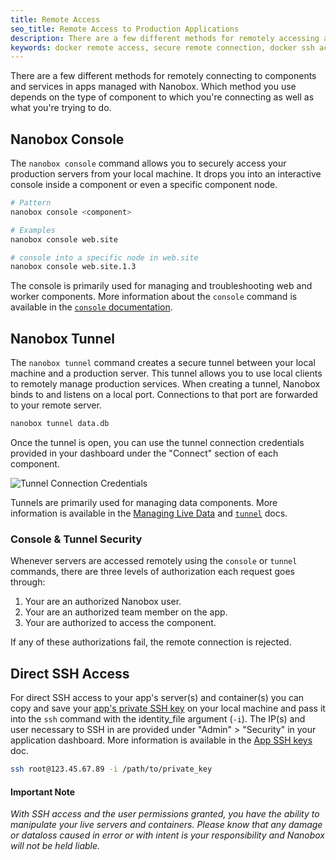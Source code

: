 ```yaml
---
title: Remote Access
seo_title: Remote Access to Production Applications
description: There are a few different methods for remotely accessing apps deployed with Nanobox.
keywords: docker remote access, secure remote connection, docker ssh access, docker remote console, docker ssh tunnel
---
```


There are a few different methods for remotely connecting to components and services in apps managed with Nanobox. Which method you use depends on the type of component to which you're connecting as well as what you're trying to do.

## Nanobox Console
The `nanobox console` command allows you to securely access your production servers from your local machine. It drops you into an interactive console inside a component or even a specific component node.

```bash
# Pattern
nanobox console <component>

# Examples
nanobox console web.site

# console into a specific node in web.site
nanobox console web.site.1.3
```

The console is primarily used for managing and troubleshooting web and worker components. More information about the `console` command is available in the [`console` documentation](/cli/console/).

## Nanobox Tunnel
The `nanobox tunnel` command creates a secure tunnel between your local machine and a production server. This tunnel allows you to use local clients to remotely manage production services. When creating a tunnel, Nanobox binds to and listens on a local port. Connections to that port are forwarded to your remote server.

```bash
nanobox tunnel data.db
```

Once the tunnel is open, you can use the tunnel connection credentials provided in your dashboard under the "Connect" section of each component.

![Tunnel Connection Credentials](/assets/images/tunnel-connection-creds.png)

Tunnels are primarily used for managing data components. More information is available in the [Managing Live Data](/data-management/managing-live-data/#create-a-secure-tunnel) and [`tunnel`](/cli/tunnel/) docs.

### Console & Tunnel Security
Whenever servers are accessed remotely using the `console` or `tunnel` commands, there are three levels of authorization each request goes through:

1. Your are an authorized Nanobox user.
2. Your are an authorized team member on the app.
3. Your are authorized to access the component.

If any of these authorizations fail, the remote connection is rejected.

## Direct SSH Access
For direct SSH access to your app's server(s) and container(s) you can copy and save your [app's private SSH key](/live-app-management/remote-access/app-ssh-keys/) on your local machine and pass it into the `ssh` command with the identity\_file argument (`-i`). The IP(s) and user necessary to SSH in are provided under "Admin" > "Security" in your application dashboard. More information is available in the [App SSH keys](/live-app-management/remote-access/app-ssh-keys/) doc.

```bash
ssh root@123.45.67.89 -i /path/to/private_key
```

#### Important Note
_With SSH access and the user permissions granted, you have the ability to manipulate your live servers and containers. Please know that any damage or dataloss caused in error or with intent is your responsibility and Nanobox will not be held liable._
